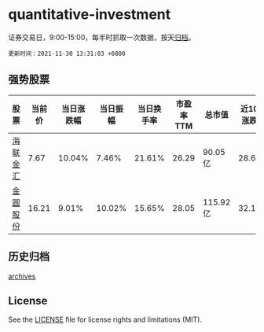# quantitative-investment

证券交易日，9:00-15:00，每半时抓取一次数据，按天[归档](archives)。

`更新时间：2021-11-30 13:31:03 +0800`

## 强势股票

|股票|当前价|当日涨跌幅|当日振幅|当日换手率|市盈率TTM|总市值|近10日涨跌幅|
|----|----|----|----|----|----|----|----|
|[海联金汇](https://xueqiu.com/S/SZ002537)|7.67|10.04%|7.46%|21.61%|26.29|90.05亿|28.69%|
|[金圆股份](https://xueqiu.com/S/SZ000546)|16.21|9.01%|10.02%|15.65%|28.05|115.92亿|32.11%|

## 历史归档

[archives](archives)

## License

See the [LICENSE](LICENSE) file for license rights and limitations (MIT).